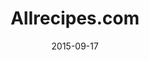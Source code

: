 ---
layout: site
title: "Allrecipes.com"
date: 2015-09-17
categories: [food-drink]
version: 1.5.11
major: 1
minor: 5
patch: 11
slug: allrecipes
link: http://allrecipes.com/
permalink: /sites/:slug
---